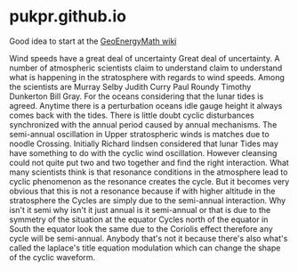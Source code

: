 # pukpr.github.io

Good idea to start at the [GeoEnergyMath wiki](https://github.com/pukpr/GeoEnergyMath/wiki)

Wind speeds have a great deal of uncertainty Great deal of uncertainty. A number of atmospheric scientists claim to understand claim to understand what is happening in the stratosphere with regards to wind speeds. Among the scientists are Murray Selby Judith Curry Paul Roundy Timothy Dunkerton Bill Gray. For the oceans considering that the lunar tides is agreed. Anytime there is a perturbation oceans idle gauge height it always comes back with the tides. There is little doubt cyclic disturbances synchronized with the annual period caused by annual mechanisms. The semi-annual oscillation in Upper stratospheric winds is matches due to noodle Crossing. Initially Richard lindsen considered that lunar Tides may have something to do with the cyclic wind oscillation. However cleansing could not quite put two and two together and find the right interaction. What many scientists think is that resonance conditions in the atmosphere lead to cyclic phenomenon as the resonance creates the cycle. But it becomes very obvious that this is not a resonance because if with higher altitude in the stratosphere the Cycles are simply due to the semi-annual interaction. Why isn't it semi why isn't it just annual is it semi-annual or that is due to the symmetry of the situation at the equator Cycles north of the equator in South the equator look the same due to the Coriolis effect therefore any cycle will be semi-annual. Anybody that's not it because there's also what's called the laplace's title equation modulation which can change the shape of the cyclic waveform.

